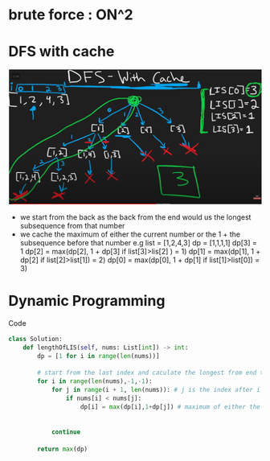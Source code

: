 # brute force : ON^2

# DFS with cache

![alt text](../assets/dfswcache.PNG "dfs w cache")

- we start from the back as the back from the end would us the longest subsequence from that number
- we cache the maximum of either the current number or the 1 + the subsequence before that number
  e.g
  list = [1,2,4,3]
  dp = [1,1,1,1]
  dp[3] = 1
  dp[2] = max(dp[2], 1 + dp[3] if list[3]>lis[2] ) = 1)
  dp[1] = max(dp[1], 1 + dp[2] if list[2]>list[1]) = 2)
  dp[0] = max(dp[0], 1 + dp[1] if list[1]>list[0]) = 3)

# Dynamic Programming

Code

```python
class Solution:
    def lengthOfLIS(self, nums: List[int]) -> int:
        dp = [1 for i in range(len(nums))]

        # start from the last index and caculate the longest from end to that index
        for i in range(len(nums),-1,-1):
            for j in range(i + 1, len(nums)): # j is the index after i
                if nums[i] < nums[j]:
                    dp[i] = max(dp[i],1+dp[j]) # maximum of either the current number or the 1 + the subsequence before that number


            continue

        return max(dp)
```
